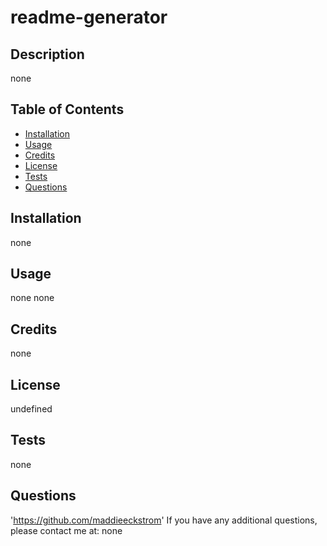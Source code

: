 
  # readme-generator

  ## Description

  none

  ## Table of Contents

  - [Installation](#Installation)
  - [Usage](#Usage)
  - [Credits](#Credits)
  - [License](#License)
  - [Tests](#Tests)
  - [Questions](#Questions)

  ## Installation

  none

  ## Usage

  none
  none

  ## Credits

  none

  ## License

  undefined

  ## Tests

  none

  ## Questions

  'https://github.com/maddieeckstrom'
  If you have any additional questions, please contact me at: none

